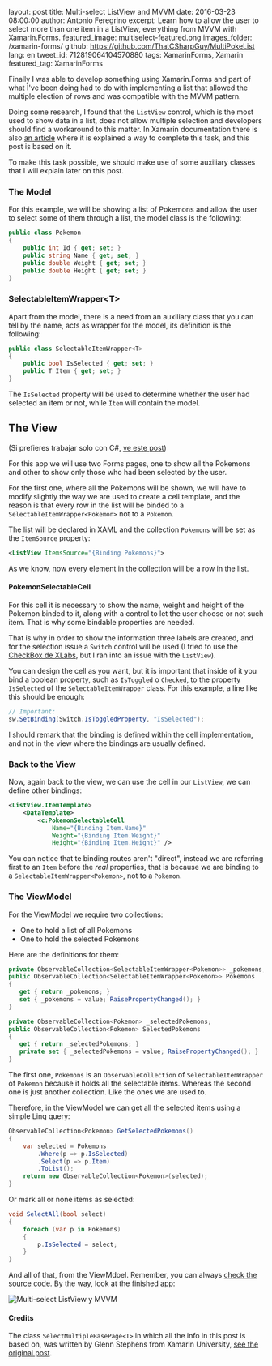 layout: post
title: Multi-select ListView and MVVM
date: 2016-03-23 08:00:00
author: Antonio Feregrino
excerpt: Learn how to allow the user to select more than one item in a ListView, everything from MVVM with Xamarin.Forms.
featured_image: multiselect-featured.png
images_folder: /xamarin-forms/
github: https://github.com/ThatCSharpGuy/MultiPokeList
lang: en
tweet_id: 712819064104570880
tags: XamarinForms, Xamarin
featured_tag: XamarinForms

Finally I was able to develop something using Xamarin.Forms and part of what I've been doing had to do with implementing a list that allowed the multiple election of rows and was compatible with the MVVM pattern.  

Doing some research, I found that the `ListView` control, which is the most used to show data in a list, does not allow multiple selection and developers should find a workaround to this matter. In Xamarin documentation there is also <a href="https://developer.xamarin.com/recipes/cross-platform/xamarin-forms/controls/multiselect/" target="_blank" rel="nofollow">an article</a> where it is explained a way to complete this task, and this post is based on it. 
  
To make this task possible, we should make use of some auxiliary classes that I will explain later on this post.

### The Model  
For this example, we will be showing a list of Pokemons and allow the user to select some of them through a list, the model class is the following:

```csharp  
public class Pokemon 
{
    public int Id { get; set; }
    public string Name { get; set; }
    public double Weight { get; set; }
    public double Height { get; set; }
}
```  

### SelectableItemWrapper&lt;T&gt;
Apart from the model, there is a need from an auxiliary class that you can tell by the name, acts as wrapper for the model, its definition is the following:

```csharp  
public class SelectableItemWrapper<T>
{
    public bool IsSelected { get; set; }
    public T Item { get; set; }
}
```    

The `IsSelected` property will be used to determine whether the user had selected an item or not, while `Item` will contain the model.

## The View
(Si prefieres trabajar solo con C#, <a href="//thatcsharpguy.com/post/multiselect-listview-mvvm">ve este post</a>)

For this app we will use two Forms pages, one to show all the Pokemons and other to show only those who had been selected by the user. 

For the first one, where all the Pokemons will be shown, we will have to modify slightly the way we are used to create a cell template, and the reason is that every row in the list will be binded to a `SelectableItemWrapper<Pokemon>` not to a `Pokemon`.  

The list will be declared in XAML and the collection `Pokemons` will be set as the `ItemSource` property:

```xml  
<ListView ItemsSource="{Binding Pokemons}">
```  

As we know, now every element in the collection will be a row in the list.

#### PokemonSelectableCell
For this cell it is necessary to show the name, weight and height of the Pokemon binded to it, along with a control to let the user choose or not such item. That is why some bindable properties are needed.

That is why in order to show the information three labels are created, and for the selection issue a `Switch` control will be used (I tried to use the <a href="https://github.com/XLabs/Xamarin-Forms-Labs/wiki/Checkbox-Control" target="_blank" rel="nofollow">CheckBox de XLabs</a>, but I ran into an issue with the `ListView`).  

You can design the cell as you want, but it is important that inside of it you bind a boolean property, such as `IsToggled` o `Checked`, to the property `IsSelected` of the `SelectableItemWrapper` class. For this example, a line like this should be enough:

```csharp  
// Important:
sw.SetBinding(Switch.IsToggledProperty, "IsSelected");
```  

I should remark that the binding is defined within the cell implementation, and not in the view where the bindings are usually defined.

### Back to the View
Now, again back to the view, we can use the cell in our `ListView`, we can define other bindings:

```xml  
<ListView.ItemTemplate>
    <DataTemplate>
        <c:PokemonSelectableCell 
            Name="{Binding Item.Name}" 
            Weight="{Binding Item.Weight}" 
            Height="{Binding Item.Height}" />
```  

You can notice that te binding routes aren't "direct", instead we are referring first to an `Item` before the *real* properties, that is because we are binding to a `SelectableItemWrapper<Pokemon>`, not to a `Pokemon`. 

### The ViewModel
For the ViewModel we require two collections:

 - One to hold a list of all Pokemons 
 - One to hold the selected Pokemons  
 
Here are the definitions for them:
 
 ```csharp  
private ObservableCollection<SelectableItemWrapper<Pokemon>> _pokemons;
public ObservableCollection<SelectableItemWrapper<Pokemon>> Pokemons
{
    get { return _pokemons; }
    set { _pokemons = value; RaisePropertyChanged(); }
}

private ObservableCollection<Pokemon> _selectedPokemons;
public ObservableCollection<Pokemon> SelectedPokemons
{
    get { return _selectedPokemons; }
    private set { _selectedPokemons = value; RaisePropertyChanged(); }
}
```  

The first one, `Pokemons` is an `ObservableCollection` of `SelectableItemWrapper` of `Pokemon` because it holds all the selectable items. Whereas the second one is just another collection. Like the ones we are used to.

Therefore, in the ViewModel we can get all the selected items using a simple Linq query:

```csharp  
ObservableCollection<Pokemon> GetSelectedPokemons()
{
    var selected = Pokemons
        .Where(p => p.IsSelected)
        .Select(p => p.Item)
        .ToList();   
    return new ObservableCollection<Pokemon>(selected);
}
```  

Or mark all or none items as selected:

```csharp  
void SelectAll(bool select)
{
    foreach (var p in Pokemons)
    {
        p.IsSelected = select;
    }
}
```  

And all of that, from the ViewMdoel. Remember, you can always  <a href="https://github.com/ThatCSharpGuy/MultiPokeList" target="_blank">check the source code</a>. By the way, look at the finished app:

<img src="http://i.giphy.com/qpfRFj3MrFqow.gif" title="Multi-select ListView y MVVM" />


#### Credits
The class `SelectMultipleBasePage<T>` in which all the info in this post is based on, was written by Glenn Stephens from Xamarin University, <a href="https://developer.xamarin.com/recipes/cross-platform/xamarin-forms/controls/multiselect/" target="_blank" rel="nofollow">see the original post</a>.